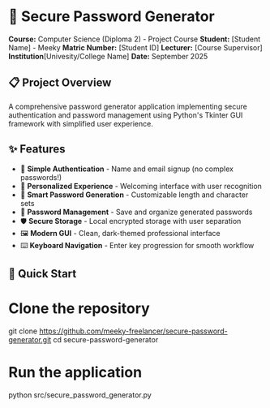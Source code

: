 # 🔐 Secure Password Generator
**Course:** Computer Science (Diploma 2) - Project Course
**Student:** [Student Name] - Meeky
**Matric Number:** [Student ID]
**Lecturer:** [Course Supervisor]
**Institution**[Univesity/College Name]
**Date:** September 2025

## 📋 Project Overview
A comprehensive password generator application implementing secure authentication and password management using Python's Tkinter GUI framework with simplified user experience.

## ✨ Features
- 🔐 **Simple Authentication** - Name and email signup (no complex passwords!)
- 👋 **Personalized Experience** - Welcoming interface with user recognition
- 🎲 **Smart Password Generation** - Customizable length and character sets
- 💾 **Password Management** - Save and organize generated passwords
- 🛡️ **Secure Storage** - Local encrypted storage with user separation
- 🖼️ **Modern GUI** - Clean, dark-themed professional interface
- ⌨️ **Keyboard Navigation** - Enter key progression for smooth workflow

## 🚀 Quick Start
# Clone the repository
git clone https://github.com/meeky-freelancer/secure-password-generator.git
cd secure-password-generator

# Run the application
python src/secure_password_generator.py